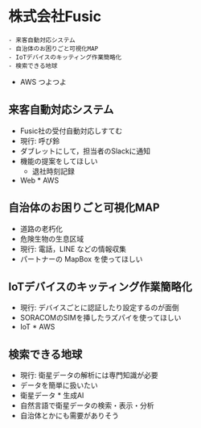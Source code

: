 # 株式会社Fusic

```
- 来客自動対応システム
- 自治体のお困りごと可視化MAP
- IoTデバイスのキッティング作業簡略化
- 検索できる地球
```

- AWS つよつよ

## 来客自動対応システム

- Fusic社の受付自動対応しすてむ
- 現行: 呼び鈴
- ダブレットにして，担当者のSlackに通知
- 機能の提案をしてほしい
  - 退社時刻記録
- Web \* AWS

## 自治体のお困りごと可視化MAP

- 道路の老朽化
- 危険生物の生息区域
- 現行: 電話，LINE などの情報収集
- パートナーの MapBox を使ってほしい

## IoTデバイスのキッティング作業簡略化

- 現行: デバイスごとに認証したり設定するのが面倒
- SORACOMのSIMを挿したラズパイを使ってほしい
- IoT \* AWS

## 検索できる地球

- 現行: 衛星データの解析には専門知識が必要
- データを簡単に扱いたい
- 衛星データ \* 生成AI
- 自然言語で衛星データの検索・表示・分析
- 自治体とかにも需要がありそう
